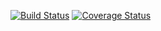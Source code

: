[![Build Status](https://img.shields.io/travis/Hoverbear/calendar_queue/master.svg)](https://travis-ci.org/Hoverbear/calendar_queue)
[![Coverage Status](https://img.shields.io/coveralls/Hoverbear/calendar_queue/master.svg)](https://coveralls.io/github/Hoverbear/calendar_queue)
